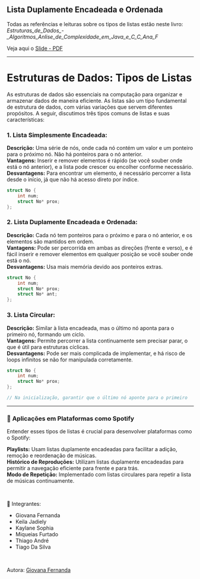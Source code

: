 ## Lista Duplamente Encadeada e Ordenada

Todas as referências e leituras sobre os tipos de listas estão neste livro: *Estruturas_de_Dados_-_Algoritmos_Anlise_de_Complexidade_em_Java_e_C_C_Ana_F*

Veja aqui o [Slide - PDF](https://drive.google.com/file/d/13MPjl0GeVP3AaXBosU6h6-Of49bBiw2t/view?usp=sharing)

---

# Estruturas de Dados: Tipos de Listas<br>

As estruturas de dados são essenciais na computação para organizar e armazenar dados de maneira eficiente. As listas são um tipo fundamental de estrutura de dados, com várias variações que servem diferentes propósitos. A seguir, discutimos três tipos comuns de listas e suas características:

### 1. **Lista Simplesmente Encadeada:**<br>
**Descrição:** Uma série de nós, onde cada nó contém um valor e um ponteiro para o próximo nó. Não há ponteiros para o nó anterior.<br>
**Vantagens:** Inserir e remover elementos é rápido (se você souber onde está o nó anterior), e a lista pode crescer ou encolher conforme necessário.<br>
**Desvantagens:** Para encontrar um elemento, é necessário percorrer a lista desde o início, já que não há acesso direto por índice.<br>

~~~ C
struct No {
    int num;
    struct No* prox;
};
~~~~

### 2. **Lista Duplamente Encadeada e Ordenada:**<br>
**Descrição:** Cada nó tem ponteiros para o próximo e para o nó anterior, e os elementos são mantidos em ordem.<br>
**Vantagens:** Pode ser percorrida em ambas as direções (frente e verso), e é fácil inserir e remover elementos em qualquer posição se você souber onde está o nó.<br>
**Desvantagens:** Usa mais memória devido aos ponteiros extras.<br>

~~~ C
struct No {
    int num;
    struct No* prox;
    struct No* ant;
};
~~~~

### 3. **Lista Circular:**<br>
**Descrição:** Similar à lista encadeada, mas o último nó aponta para o primeiro nó, formando um ciclo.<br>
**Vantagens:** Permite percorrer a lista continuamente sem precisar parar, o que é útil para estruturas cíclicas.<br>
**Desvantagens:** Pode ser mais complicada de implementar, e há risco de loops infinitos se não for manipulada corretamente.<br>

~~~ C
struct No {
    int num;
    struct No* prox;
};

// Na inicialização, garantir que o último nó aponte para o primeiro

~~~~


---

### 🎵 **Aplicações em Plataformas como Spotify**<br>
Entender esses tipos de listas é crucial para desenvolver plataformas como o Spotify:<br>

**Playlists:** Usam listas duplamente encadeadas para facilitar a adição, remoção e reordenação de músicas.<br>
**Histórico de Reproduções:** Utilizam listas duplamente encadeadas para permitir a navegação eficiente para frente e para trás.<br>
**Modo de Repetição:** Implementado com listas circulares para repetir a lista de músicas continuamente.<br>

<br>

📝 Integrantes:<br>
* Giovana Fernanda
* Keila Jadiely
* Kaylane Sophia
* Miqueias Furtado
* Thiago André
* Tiago Da Silva
  
<br>

Autora: [Giovana Fernanda](https://github.com/GiovanaMerces)

